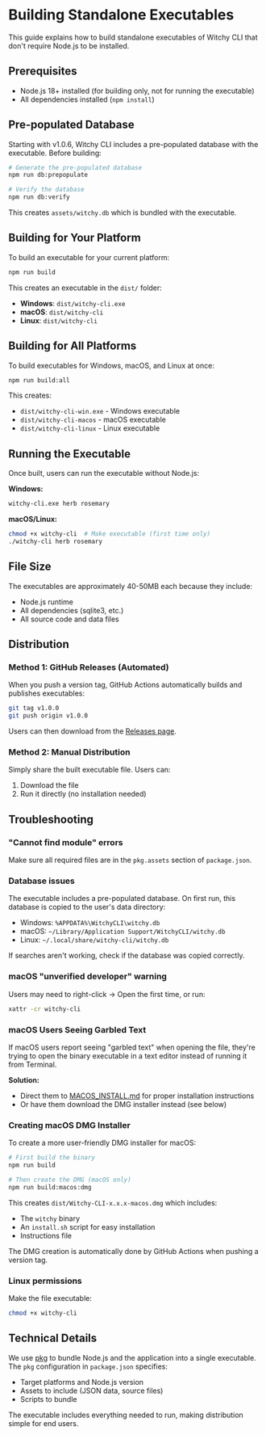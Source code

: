 # Building Standalone Executables

This guide explains how to build standalone executables of Witchy CLI that don't require Node.js to be installed.

## Prerequisites

- Node.js 18+ installed (for building only, not for running the executable)
- All dependencies installed (`npm install`)

## Pre-populated Database

Starting with v1.0.6, Witchy CLI includes a pre-populated database with the executable. Before building:

```bash
# Generate the pre-populated database
npm run db:prepopulate

# Verify the database
npm run db:verify
```

This creates `assets/witchy.db` which is bundled with the executable.

## Building for Your Platform

To build an executable for your current platform:

```bash
npm run build
```

This creates an executable in the `dist/` folder:

- **Windows**: `dist/witchy-cli.exe`
- **macOS**: `dist/witchy-cli`
- **Linux**: `dist/witchy-cli`

## Building for All Platforms

To build executables for Windows, macOS, and Linux at once:

```bash
npm run build:all
```

This creates:

- `dist/witchy-cli-win.exe` - Windows executable
- `dist/witchy-cli-macos` - macOS executable
- `dist/witchy-cli-linux` - Linux executable

## Running the Executable

Once built, users can run the executable without Node.js:

**Windows:**

```cmd
witchy-cli.exe herb rosemary
```

**macOS/Linux:**

```bash
chmod +x witchy-cli  # Make executable (first time only)
./witchy-cli herb rosemary
```

## File Size

The executables are approximately 40-50MB each because they include:

- Node.js runtime
- All dependencies (sqlite3, etc.)
- All source code and data files

## Distribution

### Method 1: GitHub Releases (Automated)

When you push a version tag, GitHub Actions automatically builds and publishes executables:

```bash
git tag v1.0.0
git push origin v1.0.0
```

Users can then download from the [Releases page](https://github.com/the-amber-joy/witchy-cli/releases).

### Method 2: Manual Distribution

Simply share the built executable file. Users can:

1. Download the file
2. Run it directly (no installation needed)

## Troubleshooting

### "Cannot find module" errors

Make sure all required files are in the `pkg.assets` section of `package.json`.

### Database issues

The executable includes a pre-populated database. On first run, this database is copied to the user's data directory:

- Windows: `%APPDATA%\WitchyCLI\witchy.db`
- macOS: `~/Library/Application Support/WitchyCLI/witchy.db`
- Linux: `~/.local/share/witchy-cli/witchy.db`

If searches aren't working, check if the database was copied correctly.

### macOS "unverified developer" warning

Users may need to right-click → Open the first time, or run:

```bash
xattr -cr witchy-cli
```

### macOS Users Seeing Garbled Text

If macOS users report seeing "garbled text" when opening the file, they're trying to open the binary executable in a text editor instead of running it from Terminal.

**Solution:**

- Direct them to [MACOS_INSTALL.md](MACOS_INSTALL.md) for proper installation instructions
- Or have them download the DMG installer instead (see below)

### Creating macOS DMG Installer

To create a more user-friendly DMG installer for macOS:

```bash
# First build the binary
npm run build

# Then create the DMG (macOS only)
npm run build:macos:dmg
```

This creates `dist/Witchy-CLI-x.x.x-macos.dmg` which includes:

- The `witchy` binary
- An `install.sh` script for easy installation
- Instructions file

The DMG creation is automatically done by GitHub Actions when pushing a version tag.

### Linux permissions

Make the file executable:

```bash
chmod +x witchy-cli
```

## Technical Details

We use [pkg](https://github.com/vercel/pkg) to bundle Node.js and the application into a single executable. The `pkg` configuration in `package.json` specifies:

- Target platforms and Node.js version
- Assets to include (JSON data, source files)
- Scripts to bundle

The executable includes everything needed to run, making distribution simple for end users.
